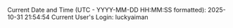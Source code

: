 Current Date and Time (UTC - YYYY-MM-DD HH:MM:SS formatted): 2025-10-31 21:54:54
Current User's Login: luckyaiman
